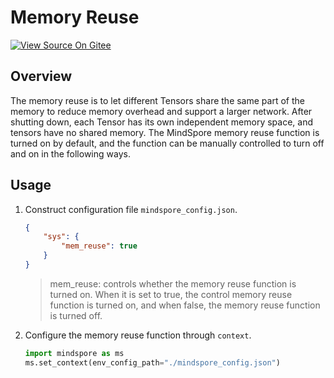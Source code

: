 # Memory Reuse

[![View Source On Gitee](https://mindspore-website.obs.cn-north-4.myhuaweicloud.com/website-images/r2.3.1/resource/_static/logo_source_en.svg)](https://gitee.com/mindspore/docs/blob/r2.3.1/tutorials/experts/source_en/optimize/mem_reuse.md)

## Overview

The memory reuse is to let different Tensors share the same part of the memory to reduce memory overhead and support a larger network. After shutting down, each Tensor has its own independent memory space, and tensors have no shared memory.
The MindSpore memory reuse function is turned on by default, and the function can be manually controlled to turn off and on in the following ways.

## Usage

1. Construct configuration file `mindspore_config.json`.

    ```json
    {
        "sys": {
            "mem_reuse": true
        }
    }
    ```

    > mem_reuse: controls whether the memory reuse function is turned on. When it is set to true, the control memory reuse function is turned on, and when false, the memory reuse function is turned off.

2. Configure the memory reuse function through `context`.

    ```python
    import mindspore as ms
    ms.set_context(env_config_path="./mindspore_config.json")
    ```